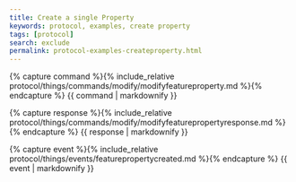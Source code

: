 ```yaml
---
title: Create a single Property
keywords: protocol, examples, create property
tags: [protocol]
search: exclude
permalink: protocol-examples-createproperty.html
---
```


{% capture command %}{% include_relative protocol/things/commands/modify/modifyfeatureproperty.md %}{% endcapture %}
{{ command | markdownify }}

{% capture response %}{% include_relative protocol/things/commands/modify/modifyfeaturepropertyresponse.md %}{% endcapture %}
{{ response | markdownify }}

{% capture event %}{% include_relative protocol/things/events/featurepropertycreated.md %}{% endcapture %}
{{ event | markdownify }}
